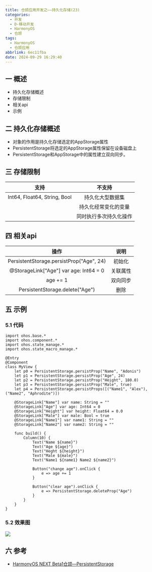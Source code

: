 ```yaml
---
title: 仓颉应用开发之——持久化存储(23)
categories:
  - 开发
  - D-移动开发
  - HarmonyOS
  - 仓颉
tags:
  - HarmonyOS
  - 仓颉应用
abbrlink: 6ec11fba
date: 2024-09-29 16:29:40
---
```

## 一 概述

* 持久化存储概述
* 存储限制
* 相关api
* 示例

<!--more-->

## 二 持久化存储概述

* 对象的作用是持久化存储选定的AppStorage属性
* PersistentStorage将选定的AppStorage属性保留在设备磁盘上
* PersistentStorage和AppStorage中的属性建立双向同步。

## 三 存储限制

|             支持             |         不支持         |
| :--------------------------: | :--------------------: |
| Int64, Float64, String, Bool |    持久化大型数据集    |
|                              |  持久化经常变化的变量  |
|                              | 同时执行多次持久化操作 |

## 四 相关api

|                   操作                   |   说明   |
| :--------------------------------------: | :------: |
| PersistentStorage.persistProp("Age", 24) |  初始化  |
|  @StorageLink["Age"] var age: Int64 = 0  | 关联属性 |
|                 age += 1                 | 双向同步 |
|     PersistentStorage.delete("Age")      |   删除   |

## 五 示例

### 5.1 代码

```
import ohos.base.*
import ohos.component.*
import ohos.state_manage.*
import ohos.state_macro_manage.*

@Entry
@Component
class MyView {
    let p0 = PersistentStorage.persistProp("Name", "Adonis")
    let p1 = PersistentStorage.persistProp("Age", 24)
    let p2 = PersistentStorage.persistProp("Height", 180.0)
    let p3 = PersistentStorage.persistProp("Male", true)
    let p4 = PersistentStorage.persistProps([("Name1", "Alex"), ("Name2", "Aphrodite")])

    @StorageLink["Name"] var name: String = ""
    @StorageLink["Age"] var age: Int64 = 0
    @StorageLink["Height"] var height: Float64 = 0.0
    @StorageLink["Male"] var male: Bool = true
    @StorageLink["Name1"] var name1: String = ""
    @StorageLink["Name2"] var name2: String = ""

    func build() {
        Column(10) {
            Text("Name ${name}")
            Text("Age ${age}")
            Text("Heght ${height}")
            Text("Male ${male}")
            Text("Name1 ${name1} Name2 ${name2}")

            Button("change age").onClick {
                e => age += 1
            }

            Button("clear age").onClick {
                e => PersistentStorage.deleteProp("Age")
            }
        }
    }
}
```

### 5.2 效果图

![][1]

## 六 参考

* [HarmonyOS NEXT Beta1仓颉—PersistentStorage](https://developer.huawei.com/consumer/cn/doc/cangjie-references-V5/cj-appendix-persistent-storage-V5)


[1]:https://cdn.jsdelivr.net/gh/pgzxc/cdn/blog-hmos/cjapp-23-storage.gif
